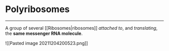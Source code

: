 # Polyribosomes
---
A group of several [[Ribosomes|ribosomes]] *attached to*, and *translating*, the **same messenger RNA molecule**.

![[Pasted image 20211204200523.png]]